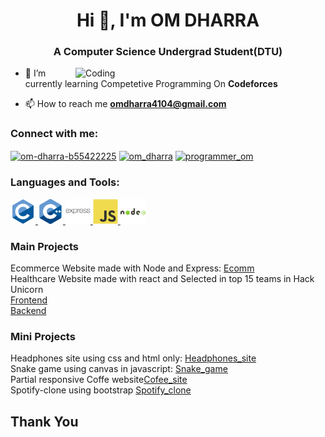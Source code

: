 <h1 align="center">Hi 👋, I'm OM DHARRA</h1>
<h3 align="center">A Computer Science Undergrad Student(DTU)</h3>
<img align="right" alt="Coding" width="400" src="https://devtechnosys.com/insights/wp-content/uploads/2020/10/web-development.gif">

- 🌱 I’m currently learning Competetive Programming On **Codeforces**

- 📫 How to reach me **omdharra4104@gmail.com**

<h3 align="left">Connect with me:</h3>
<p align="left">
<a href="https://linkedin.com/in/om-dharra-b55422225" target="blank"><img align="center" src="https://raw.githubusercontent.com/rahuldkjain/github-profile-readme-generator/master/src/images/icons/Social/linked-in-alt.svg" alt="om-dharra-b55422225" height="30" width="40" /></a>
<a href="https://instagram.com/om_dharra" target="blank"><img align="center" src="https://raw.githubusercontent.com/rahuldkjain/github-profile-readme-generator/master/src/images/icons/Social/instagram.svg" alt="om_dharra" height="30" width="40" /></a>
<a href="https://www.leetcode.com/programmer_om" target="blank"><img align="center" src="https://raw.githubusercontent.com/rahuldkjain/github-profile-readme-generator/master/src/images/icons/Social/leet-code.svg" alt="programmer_om" height="30" width="40" /></a>
</p>

<h3 align="left">Languages and Tools:</h3>
<p align="left"> <a href="https://www.cprogramming.com/" target="_blank" rel="noreferrer"> <img src="https://raw.githubusercontent.com/devicons/devicon/master/icons/c/c-original.svg" alt="c" width="40" height="40"/> </a> <a href="https://www.w3schools.com/cpp/" target="_blank" rel="noreferrer"> <img src="https://raw.githubusercontent.com/devicons/devicon/master/icons/cplusplus/cplusplus-original.svg" alt="cplusplus" width="40" height="40"/> </a> <a href="https://expressjs.com" target="_blank" rel="noreferrer"> <img src="https://raw.githubusercontent.com/devicons/devicon/master/icons/express/express-original-wordmark.svg" alt="express" width="40" height="40"/> </a> <a href="https://developer.mozilla.org/en-US/docs/Web/JavaScript" target="_blank" rel="noreferrer"> <img src="https://raw.githubusercontent.com/devicons/devicon/master/icons/javascript/javascript-original.svg" alt="javascript" width="40" height="40"/> </a> <a href="https://nodejs.org" target="_blank" rel="noreferrer"> <img src="https://raw.githubusercontent.com/devicons/devicon/master/icons/nodejs/nodejs-original-wordmark.svg" alt="nodejs" width="40" height="40"/> </a> </p>
<h3>Main Projects </h3>
<div>Ecommerce Website made with Node and Express: <a href="https://final-ecommerce-om.onrender.com/login">Ecomm</a></div>
<div>Healthcare Website made with react and Selected in top 15 teams in Hack Unicorn</div>
<div><a href="https://healthcare-app.netlify.app/">Frontend</a></div>
<div><a href="https://healthcare-api-8fua.onrender.com/">Backend</a></div>
<h3>Mini Projects</h3>
<div>Headphones site using css and html only: <a href="http://om-headphones-website.netlify.app">Headphones_site</a></div>
<div>Snake game using canvas in javascript: <a href="https://magical-crumble-a0739a.netlify.app">Snake_game</a></div>
<div>Partial responsive Coffe website<a href="http://partial-responsive-coffee.netlify.app">Cofee_site</a></div>
<div>Spotify-clone using bootstrap <a href="https://spotifyclonend.netlify.app/">Spotify_clone</a></div>

<h2>Thank You</h2>
